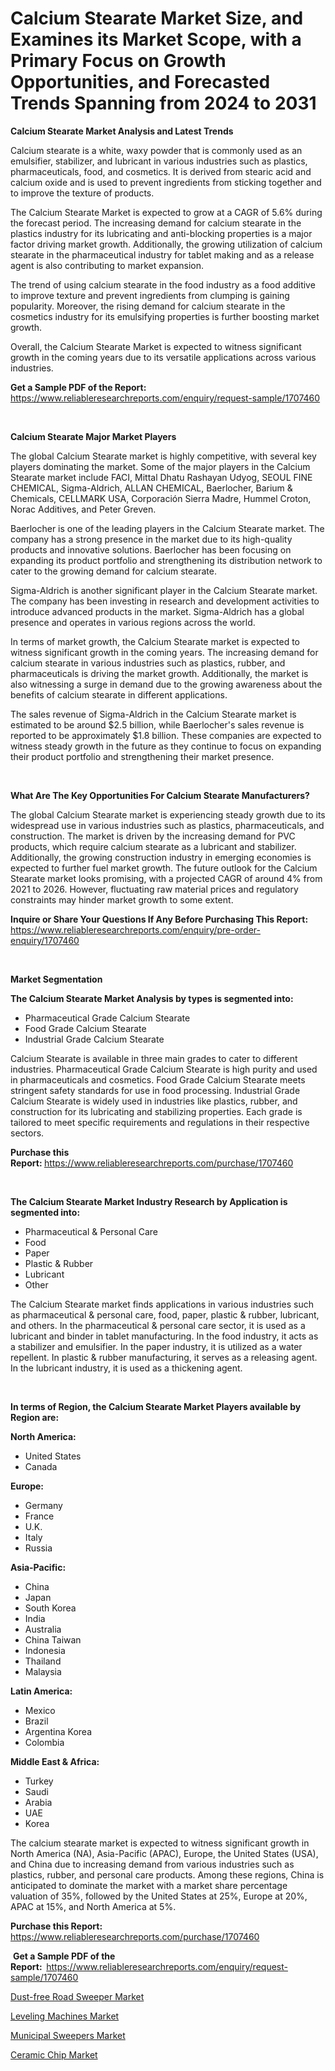 <p><h1>Calcium Stearate Market Size, and Examines its Market Scope, with a Primary Focus on Growth Opportunities, and Forecasted Trends Spanning from 2024 to 2031</h1></p><p><strong>Calcium Stearate Market Analysis and Latest Trends</strong></p>
<p><p>Calcium stearate is a white, waxy powder that is commonly used as an emulsifier, stabilizer, and lubricant in various industries such as plastics, pharmaceuticals, food, and cosmetics. It is derived from stearic acid and calcium oxide and is used to prevent ingredients from sticking together and to improve the texture of products.</p><p>The Calcium Stearate Market is expected to grow at a CAGR of 5.6% during the forecast period. The increasing demand for calcium stearate in the plastics industry for its lubricating and anti-blocking properties is a major factor driving market growth. Additionally, the growing utilization of calcium stearate in the pharmaceutical industry for tablet making and as a release agent is also contributing to market expansion.</p><p>The trend of using calcium stearate in the food industry as a food additive to improve texture and prevent ingredients from clumping is gaining popularity. Moreover, the rising demand for calcium stearate in the cosmetics industry for its emulsifying properties is further boosting market growth.</p><p>Overall, the Calcium Stearate Market is expected to witness significant growth in the coming years due to its versatile applications across various industries.</p></p>
<p><strong>Get a Sample PDF of the Report:&nbsp;</strong> <a href="https://www.reliableresearchreports.com/enquiry/request-sample/1707460">https://www.reliableresearchreports.com/enquiry/request-sample/1707460</a></p>
<p>&nbsp;</p>
<p><strong>Calcium Stearate Major Market Players</strong></p>
<p><p>The global Calcium Stearate market is highly competitive, with several key players dominating the market. Some of the major players in the Calcium Stearate market include FACI, Mittal Dhatu Rashayan Udyog, SEOUL FINE CHEMICAL, Sigma-Aldrich, ALLAN CHEMICAL, Baerlocher, Barium & Chemicals, CELLMARK USA, Corporación Sierra Madre, Hummel Croton, Norac Additives, and Peter Greven.</p><p>Baerlocher is one of the leading players in the Calcium Stearate market. The company has a strong presence in the market due to its high-quality products and innovative solutions. Baerlocher has been focusing on expanding its product portfolio and strengthening its distribution network to cater to the growing demand for calcium stearate.</p><p>Sigma-Aldrich is another significant player in the Calcium Stearate market. The company has been investing in research and development activities to introduce advanced products in the market. Sigma-Aldrich has a global presence and operates in various regions across the world.</p><p>In terms of market growth, the Calcium Stearate market is expected to witness significant growth in the coming years. The increasing demand for calcium stearate in various industries such as plastics, rubber, and pharmaceuticals is driving the market growth. Additionally, the market is also witnessing a surge in demand due to the growing awareness about the benefits of calcium stearate in different applications.</p><p>The sales revenue of Sigma-Aldrich in the Calcium Stearate market is estimated to be around $2.5 billion, while Baerlocher's sales revenue is reported to be approximately $1.8 billion. These companies are expected to witness steady growth in the future as they continue to focus on expanding their product portfolio and strengthening their market presence.</p></p>
<p>&nbsp;</p>
<p><strong>What Are The Key Opportunities For Calcium Stearate Manufacturers?</strong></p>
<p><p>The global Calcium Stearate market is experiencing steady growth due to its widespread use in various industries such as plastics, pharmaceuticals, and construction. The market is driven by the increasing demand for PVC products, which require calcium stearate as a lubricant and stabilizer. Additionally, the growing construction industry in emerging economies is expected to further fuel market growth. The future outlook for the Calcium Stearate market looks promising, with a projected CAGR of around 4% from 2021 to 2026. However, fluctuating raw material prices and regulatory constraints may hinder market growth to some extent.</p></p>
<p><strong>Inquire or Share Your Questions If Any Before Purchasing This Report:</strong> <a href="https://www.reliableresearchreports.com/enquiry/pre-order-enquiry/1707460">https://www.reliableresearchreports.com/enquiry/pre-order-enquiry/1707460</a></p>
<p>&nbsp;</p>
<p><strong>Market Segmentation</strong></p>
<p><strong>The Calcium Stearate Market Analysis by types is segmented into:</strong></p>
<p><ul><li>Pharmaceutical Grade Calcium Stearate</li><li>Food Grade Calcium Stearate</li><li>Industrial Grade Calcium Stearate</li></ul></p>
<p><p>Calcium Stearate is available in three main grades to cater to different industries. Pharmaceutical Grade Calcium Stearate is high purity and used in pharmaceuticals and cosmetics. Food Grade Calcium Stearate meets stringent safety standards for use in food processing. Industrial Grade Calcium Stearate is widely used in industries like plastics, rubber, and construction for its lubricating and stabilizing properties. Each grade is tailored to meet specific requirements and regulations in their respective sectors.</p></p>
<p><strong>Purchase this Report:&nbsp;</strong><a href="https://www.reliableresearchreports.com/purchase/1707460">https://www.reliableresearchreports.com/purchase/1707460</a></p>
<p>&nbsp;</p>
<p><strong>The Calcium Stearate Market Industry Research by Application is segmented into:</strong></p>
<p><ul><li>Pharmaceutical & Personal Care</li><li>Food</li><li>Paper</li><li>Plastic & Rubber</li><li>Lubricant</li><li>Other</li></ul></p>
<p><p>The Calcium Stearate market finds applications in various industries such as pharmaceutical & personal care, food, paper, plastic & rubber, lubricant, and others. In the pharmaceutical & personal care sector, it is used as a lubricant and binder in tablet manufacturing. In the food industry, it acts as a stabilizer and emulsifier. In the paper industry, it is utilized as a water repellent. In plastic & rubber manufacturing, it serves as a releasing agent. In the lubricant industry, it is used as a thickening agent.</p></p>
<p>&nbsp;</p>
<p><strong>In terms of Region, the Calcium Stearate Market Players available by Region are:</strong></p>
<p>
    <p> <strong> North America: </strong>
        <ul>
            <li>United States</li>
            <li>Canada</li>
        </ul>
        </p> 
    <p> <strong> Europe: </strong>
        <ul>
            <li>Germany</li>
            <li>France</li>
            <li>U.K.</li>
            <li>Italy</li>
            <li>Russia</li>
        </ul>
        </p> 
    <p> <strong> Asia-Pacific: </strong>
        <ul>
            <li>China</li>
            <li>Japan</li>
            <li>South Korea</li>
            <li>India</li>
            <li>Australia</li>
            <li>China Taiwan</li>
            <li>Indonesia</li>
            <li>Thailand</li>
            <li>Malaysia</li>
        </ul>
        </p> 
    <p> <strong> Latin America: </strong>
        <ul>
            <li>Mexico</li>
            <li>Brazil</li>
            <li>Argentina Korea</li>
            <li>Colombia</li>
        </ul>
        </p> 
    <p> <strong> Middle East & Africa: </strong>
        <ul>
            <li>Turkey</li>
            <li>Saudi</li>
            <li>Arabia</li>
            <li>UAE</li>
            <li>Korea</li>
        </ul>
    </p>
    </p>
<p><p>The calcium stearate market is expected to witness significant growth in North America (NA), Asia-Pacific (APAC), Europe, the United States (USA), and China due to increasing demand from various industries such as plastics, rubber, and personal care products. Among these regions, China is anticipated to dominate the market with a market share percentage valuation of 35%, followed by the United States at 25%, Europe at 20%, APAC at 15%, and North America at 5%.</p></p>
<p><strong>Purchase this Report: </strong><a href="https://www.reliableresearchreports.com/purchase/1707460">https://www.reliableresearchreports.com/purchase/1707460</a></p>
<p>&nbsp;<strong>Get a Sample PDF of the Report:&nbsp;&nbsp;</strong><a href="https://www.reliableresearchreports.com/enquiry/request-sample/1707460">https://www.reliableresearchreports.com/enquiry/request-sample/1707460</a></p>
<p><strong></strong></p>
<p><p><a href="https://view.publitas.com/reportprime-1/dust-free-road-sweeper-market-challenges-opportunities-and-growth-drivers-and-major-market-players-forecasted-for-period-from-2023-2030/">Dust-free Road Sweeper Market</a></p><p><a href="https://view.publitas.com/reportprime-1/leveling-machines-market-size-growing-and-forecasted-for-period-from-2023-2030-and-provides-complete-market-analysis-of-this-market/">Leveling Machines Market</a></p><p><a href="https://view.publitas.com/reportprime-1/municipal-sweepers-market-with-the-goal-of-estimating-the-market-size-and-future-growth-potential-of-various-market-segments-based-on-component-applications-end-user-and-region/">Municipal Sweepers Market</a></p><p><a href="https://military-diascia-e68.notion.site/Ceramic-Chip-Market-Size-Growing-and-Forecasted-for-period-from-2024-2031-and-provides-complete-ma-1523dd8a33e44c4c8c75acac0d1ae5ef">Ceramic Chip Market</a></p></p>
